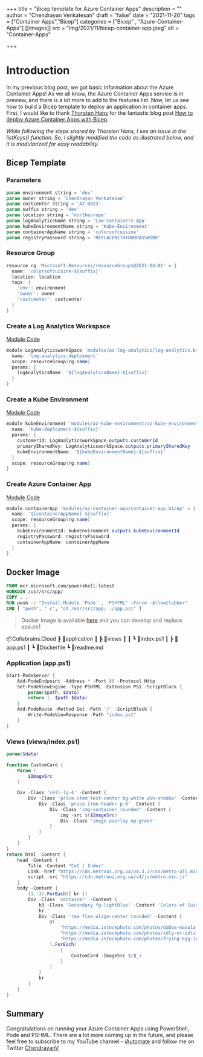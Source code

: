 +++
title = "Bicep template for Azure Container Apps"
description = ""
author = "Chendrayan Venkatesan"
draft = "false"
date = "2021-11-26"
tags = ["Container Apps","Bicep"]
categories = ["Bicep" , "Azure-Container-Apps"]
[[images]]
  src = "img/2021/11/bicep-container-app.jpeg"
  alt = "Container-Apps"

+++

# Introduction

In my previous blog post, we got basic information about the Azure Container Apps! As we all know, the Azure Container Apps service is in preview, and there is a lot more to add to the features list. Now, let us see how to build a Bicep template to deploy an application in container apps. First, I would like to thank [Thorsten Hans](https://github.com/ThorstenHans) for the fantastic blog post [How to deploy Azure Container Apps with Bicep](https://www.thorsten-hans.com/how-to-deploy-azure-container-apps-with-bicep/). 

*While following the steps shared by Thorsten Hans, I see an issue in the listKeys() function. So, I slightly modified the code as illustrated below, and it is modularized for easy readability.*

## Bicep Template 

### Parameters

```PowerShell
param environment string = 'dev'
param owner string = 'Chendrayan Venkatesan'
param costcenter string = 'AZ-0023'
param suffix string = 'dev'
param location string = 'northeurope'
param logAnalyticsName string = 'Law-Containers-App'
param kubeEnvironmentName string = 'Kube-Environment'
param containerAppName string = 'colorsofcuisine'
param registryPassword string = 'REPLACEWITHYOURPASSWORD'
```

### Resource Group

```PowerShell
resource rg 'Microsoft.Resources/resourceGroups@2021-04-01' = {
  name: 'colorsofcuisine-${suffix}'
  location: location
  tags: {
    'env': environment
    'owner': owner
    'costcenter': costcenter
  }
}
```

### Create a Log Analytics Workspace

[Module Code](https://github.com/ChendrayanV/Collabrains.Cloud/blob/main/templates/modules/az-log-analytics/log-analytics.bicep)

```PowerShell
module LogAnalyticsworkSpace 'modules/az-log-analytics/log-analytics.bicep' = {
  name: 'log-analytics-deployment'
  scope: resourceGroup(rg.name)
  params: {
    logAnalyticsName: '${logAnalyticsName}-${suffix}'
  }
}
```

### Create a Kube Environment

[Module Code](https://github.com/ChendrayanV/Collabrains.Cloud/blob/main/templates/modules/az-kube-environment/az-kube-environment.bicep)

```PowerShell
module kubeEnvironment 'modules/az-kube-environment/az-kube-environment.bicep' = {
  name: 'kube-deployment-${suffix}'
  params: {
    customerId: LogAnalyticsworkSpace.outputs.customerId
    primarySharedKey: LogAnalyticsworkSpace.outputs.primarySharedKey
    kubeEnvironmentName: '${kubeEnvironmentName}-${suffix}'
  }
  scope: resourceGroup(rg.name)
}
```

### Create Azure Container App

[Module Code](https://github.com/ChendrayanV/Collabrains.Cloud/blob/main/templates/modules/az-container-app/container-app.bicep)

```PowerShell
module containerApp 'modules/az-container-app/container-app.bicep' = {
  name: '${containerAppName}-${suffix}'
  scope: resourceGroup(rg.name)
  params: {
    kubeEnvironmentId: kubeEnvironment.outputs.kubeEnvironmentId
    registryPassword: registryPassword
    containerAppName: containerAppName
  }
}
```

## Docker Image

```Dockerfile
FROM mcr.microsoft.com/powershell:latest
WORKDIR /usr/src/app/
COPY . .    
RUN pwsh -c "Install-Module 'Pode' , 'PSHTML' -Force -AllowClobber"
CMD [ "pwsh", "-c", "cd /usr/src/app; ./app.ps1" ]
```

> Docker Image is available [here](https://hub.docker.com/repository/docker/chenv/collabrains.cloud) and you can develop and replace app.ps1

📦Collabrains.Cloud
 ┣ 📂application
 ┃ ┣ 📂views
 ┃ ┃ ┗ 📜index.ps1
 ┃ ┣ 📜app.ps1
 ┃ ┗ 📜Dockerfile
 ┗ 📜readme.md

### Application (app.ps1)

```PowerShell
Start-PodeServer {
    Add-PodeEndpoint -Address * -Port 80 -Protocol Http
    Set-PodeViewEngine -Type PSHTML -Extension PS1 -ScriptBlock {
        param($path, $data)
        return (. $path $data)
    }
    Add-PodeRoute -Method Get -Path '/' -ScriptBlock {
        Write-PodeViewResponse -Path "index.ps1"
    }
}
```

### Views (views/index.ps1)

```PowerShell
param($data)

function CustomCard {
    Param (
        $ImageSrc
    )

    Div -Class 'cell-lg-4' -Content {
        Div -Class 'price-item text-center bg-white win-shadow' -Content {
            Div -Class 'price-item-header p-6' -Content {
                Div -Class 'img-container rounded' -Content {
                    img -src $($ImageSrc)
                    Div -Class 'image-overlay op-green' 
                }
            }
        }
    }
}
return html -Content {
    head -Content {
        Title -Content "CoC | Index"
        Link -href "https://cdn.metroui.org.ua/v4.3.2/css/metro-all.min.css" -rel "stylesheet"
        script -src "https://cdn.metroui.org.ua/v4/js/metro.min.js"
    }
    body -Content {
        (1..3).ForEach({ br })
        Div -Class 'container' -Content {
            h3 -Class 'Secondary fg-lightBlue' -Content 'Colors of Cuisine...' -Style 'text-align:center'
            hr
            Div -Class 'row flex-align-center rounded' -Content {
                @(
                    "https://media.istockphoto.com/photos/dabba-masala-picture-id465015726?b=1&k=20&m=465015726&s=170667a&w=0&h=IsNYymgb7aX2qZcZ-IdBVZ7xC1m6JNJ9ZFOcEvF_PiM=",
                    "https://media.istockphoto.com/photos/idly-or-idli-picture-id1306083224?b=1&k=20&m=1306083224&s=170667a&w=0&h=USIy9AUuJVA2dboZOHdAc8EUl_1QHWbivvRJUEYQfWk=",
                    "https://media.istockphoto.com/photos/frying-egg-in-a-cooking-pan-in-domestic-kitchen-picture-id1129381764?b=1&k=20&m=1129381764&s=170667a&w=0&h=P3Gw15Zps0Mu_NF7wNwVkfpVqGV3LC7Pg1YbZXBMcnc="
                ).ForEach(
                    {
                        CustomCard -ImageSrc $($_)  
                    }
                )
            }
            hr 
        }
    }
}
```

## Summary

Congratulations on running your Azure Container Apps using PowerShell, Pode and PSHML. There are a lot more coming up in the future, and please feel free to subscribe to my YouTube channel - [iAutomate](https://www.youtube.com/channel/UC22S6qPibfs1xa3MIII0JNw) and follow me on Twitter [ChendrayanV](https://twitter.com/chendrayanv) 
